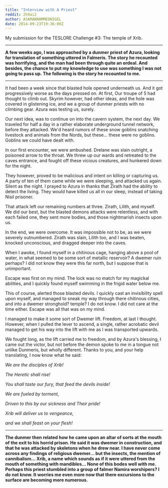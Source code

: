 ```yaml
---
title: "Interview with A Priest"
reddit: 2h9ai2
author: ASAMANNAMMEDNIGEL
date: 2014-09-23T19:36:09Z
---
```


My submission for the TESLORE Challenge #3: The temple of Xrib.

--------------------------------------------------

**A few weeks ago, I was approached by a dunmer priest of Azura, looking for translation of something uttered in Falmeris. The story he recounted was horrifying, and the man had been through quite an ordeal. And besides, the chance to put my knowledge to use was something I was not going to pass up. The following is the story he recounted to me.**


--------------------------------------------------

It had been a week since that blasted hole opened underneath us. And it got progressively worse as the days pressed on. At first, Our troupe of 5 had thought to climb out. Skyrim however, had other ideas, and the hole was covered in glistening ice, and we a group of dunmer priests with no climbing gear. Azura was testing us, surely.


Our next idea, was to continue on into the cavern system, the next day. We traveled for half a day in a rather elaborate underground tunnel network, before they attacked. We'd heard rumors of these snow goblins snatching livestock and animals from the Nords, but these... these were no goblins. Goblins we could have dealt with.


In our first encounter, we were ambushed. Drelane was slain outright, a poisoned arrow to the throat. We threw up our wards and retreated to the caves entrance, and fought off these vicious creatures, and hunkered down for the night.


They however, proved to be malicious and intent on killing or capturing us. A party of ten of them came while we were sleeping, and attacked us again. Silent as the night. I prayed to Azura in thanks that Zirath had the ability to detect the living. They would have killed us all in our sleep, instead of taking Nisil prisoner.


That attack left our remaining numbers at three. Zirath, Lilith, and myself. We did our best, but the blasted demons attacks were relentless, and with each failed one, they sent more bodies, and those nightmarish insects upon us.


In the end, we were overcome. It was impossible not to be, as we were severely outnumbered. Zirath was slain, Lilith too, and I was beaten, knocked unconscious, and dragged deeper into the caves.


When I awoke, I found myself in a chitinous cage, hanging above a pool of water, in what seemed to be some sort of metallic reservoir? A dwemer ruin perhaps? I did not know they were this far north, but I suppose that is unimportant.


Escape was first on my mind. The lock was no match for my magickal abilities, and I quickly found myself swimming in the frigid water below me.


This of course, alerted those blasted devils. I quickly cast an invisibility spell upon myself, and managed to sneak my way through there chitinous cities, and into a dwemer stronghold? temple? I do not know. I did not care at the time either. Escape was all that was on my mind.


I managed to make it some sort of Dwemer lift. Freedom, at last I thought. However, when I pulled the lever to ascend, a single, rather acrobatic devil managed to get his way into the lift with me as I was transported upwards.


We fought long, as the lift carried me to freedom, and by Azura's blessing, I came out the victor, but not before the demon spoke to me in a tongue not unlike Dunmeris, but wholly different. Thanks to you, and your help translating, I now know what he said:


*We are the disciples of Xrib!*

*The Heretic shall rise!*

*You shall taste our fury, that feed the devils inside!*

*We are fueled by torment,*

*Driven to this by our sickness and Their pride!*

*Xrib will deliver us to vengeance,*

*and we shall feast on your flesh!*

---------------------------------------------------------

**The dunmer then related how he came upon an altar of sorts at the mouth of the exit to his horrid prison. He said it was dwemer in construction, and that he was attacked by skeletons when he drew near. I have never come across any findings of religious dwemer... but the insects, the mention of cannibalism... Xrib, a name which sounds as if it were uttered from the mouth of something with mandibles... None of this bodes well with me. Perhaps this priest stumbled into a group of falmer Namira worshipers? I do not know. It worries me even more now that there excursions to the surface are becoming more numerous.**

